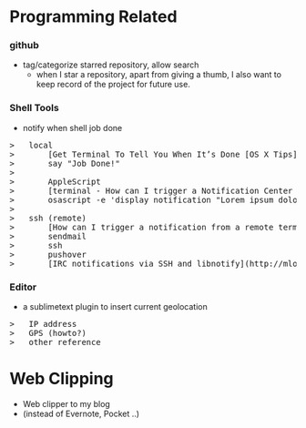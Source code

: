 Programming Related
====
###   github
*   tag/categorize starred repository, allow search
    *   when I star a repository, apart from giving a thumb, I also want to keep record of the project for future use.

###   Shell Tools
*   notify when shell job done
<pre>
>   local
>       [Get Terminal To Tell You When It’s Done [OS X Tips] | Cult of Mac](http://www.cultofmac.com/170006/get-terminal-to-tell-you-when-its-done-os-x-tips/)
>       say "Job Done!"
>   
>       AppleScript
>       [terminal - How can I trigger a Notification Center notification from an AppleScript or shell script? - Ask Different](http://apple.stackexchange.com/questions/57412/how-can-i-trigger-a-notification-center-notification-from-an-applescript-or-shel)
>       osascript -e 'display notification "Lorem ipsum dolor sit amet" with title "Title"'
>   
>   ssh (remote)
>       [How can I trigger a notification from a remote terminal in OS X - Earthwithsun.com](http://earthwithsun.com/questions/645036/how-can-i-trigger-a-notification-from-a-remote-terminal-in-os-x)
>       sendmail
>       ssh
>       pushover
>       [IRC notifications via SSH and libnotify](http://mlomnicki.com/ruby/linux/2011/02/09/irc-notifications.html)
</pre>

###   Editor
*   a sublimetext plugin to insert current geolocation
<pre>
>   IP address
>   GPS (howto?)
>   other reference
</pre>

Web Clipping
====
*   Web clipper to my blog
   *   (instead of Evernote, Pocket ..)
